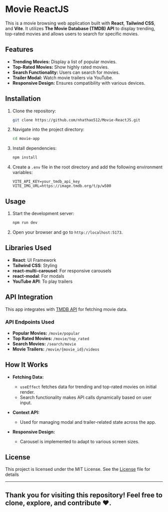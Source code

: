 # Movie ReactJS

This is a movie browsing web application built with **React**, **Tailwind CSS**, and **Vite**. It utilizes **The Movie Database (TMDB) API** to display trending, top-rated movies and allows users to search for specific movies.

## Features

- **Trending Movies:** Display a list of popular movies.
- **Top-Rated Movies:** Show highly rated movies.
- **Search Functionality:** Users can search for movies.
- **Trailer Modal:** Watch movie trailers via YouTube.
- **Responsive Design:** Ensures compatibility with various devices.

## Installation

1. Clone the repository:

   ```bash
   git clone https://github.com/nhathao512/Movie-ReactJS.git
   ```

2. Navigate into the project directory:

   ```bash
   cd movie-app
   ```

3. Install dependencies:

   ```bash
   npm install
   ```

4. Create a `.env` file in the root directory and add the following environment variables:

   ```env
   VITE_API_KEY=your_tmdb_api_key
   VITE_IMG_URL=https://image.tmdb.org/t/p/w500
   ```

## Usage

1. Start the development server:

   ```bash
   npm run dev
   ```

2. Open your browser and go to `http://localhost:5173`.

## Libraries Used

- **React**: UI Framework
- **Tailwind CSS**: Styling
- **react-multi-carousel**: For responsive carousels
- **react-modal**: For modals
- **YouTube API**: To play trailers

## API Integration

This app integrates with [TMDB API](https://developers.themoviedb.org/3) for fetching movie data.

### API Endpoints Used

- **Popular Movies:** `/movie/popular`
- **Top Rated Movies:** `/movie/top_rated`
- **Search Movies:** `/search/movie`
- **Movie Trailers:** `/movie/{movie_id}/videos`

## How It Works

- **Fetching Data:**
  - `useEffect` fetches data for trending and top-rated movies on initial render.
  - Search functionality makes API calls dynamically based on user input.

- **Context API:**
  - Used for managing modal and trailer-related state across the app.

- **Responsive Design:**
  - Carousel is implemented to adapt to various screen sizes.

## License

This project is licensed under the MIT License. See the [License](LICENSE.md) file for details

---

## Thank you for visiting this repository! Feel free to clone, explore, and contribute ❤️.
